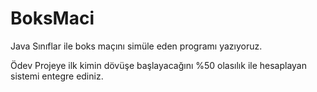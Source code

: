 # BoksMaci
Java Sınıflar ile boks maçını simüle eden programı yazıyoruz.

Ödev
Projeye ilk kimin dövüşe başlayacağını %50 olasılık ile hesaplayan sistemi entegre ediniz.
